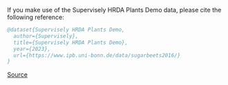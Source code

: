 If you make use of the Supervisely HRDA Plants Demo data, please cite the following reference:

``` bibtex 
@dataset{Supervisely HRDA Plants Demo,
  author={Supervisely},
  title={Supervisely HRDA Plants Demo},
  year={2023},
  url={https://www.ipb.uni-bonn.de/data/sugarbeets2016/}
}
```

[Source](https://www.ipb.uni-bonn.de/data/sugarbeets2016/)